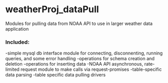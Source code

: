 # weatherProj_dataPull
Modules for pulling data from NOAA API to use in larger weather data application

### Included:
-simple mysql db interface module for connecting, disconnenting, running queries, and some error handling
-operations for schema creation and deletion
-operations for inserting data
-NOAA API asynchronous, rate-limited request module to make calls via request-promises
-table-specific data parsing
-table specific data pulling drivers
